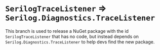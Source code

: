 # `SerilogTraceListener` => `Serilog.Diagnostics.TraceListener`

This branch is used to release a NuGet package with the id `SerilogTraceListener` that has no code, but instead depends on `Serilog.Diagnostics.TraceListener` to help devs find the new package.
